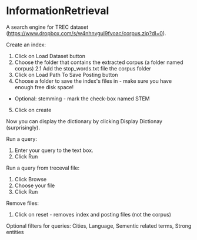 # InformationRetrieval
A search engine for TREC dataset (https://www.dropbox.com/s/w4nhnvgul9fvoac/corpus.zip?dl=0).

Create an index:
1. Click on Load Dataset button
2. Choose the folder that contains the extracted corpus (a folder named corpus)
  2.1 Add the stop_words.txt file the corpus folder
3. Click on Load Path To Save Posting button
4. Choose a folder to save the index's files in - make sure you have enough free disk space!
* Optional: stemming - mark the check-box named STEM
5. Click on create

Now you can display the dictionary by clicking Display Dictionay (surprisingly).

Run a query:
1. Enter your query to the text box.
2. Click Run

Run a query from treceval file:
1. Click Browse
2. Choose your file
3. Click Run

Remove files:
1. Click on reset - removes index and posting files (not the corpus)

Optional filters for queries:
Cities,
Language,
Sementic related terms,
Strong entities
